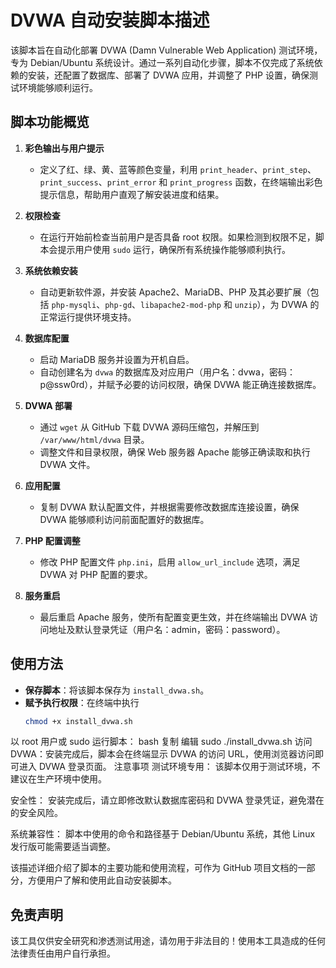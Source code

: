 # DVWA 自动安装脚本描述

该脚本旨在自动化部署 DVWA (Damn Vulnerable Web Application) 测试环境，专为 Debian/Ubuntu 系统设计。通过一系列自动化步骤，脚本不仅完成了系统依赖的安装，还配置了数据库、部署了 DVWA 应用，并调整了 PHP 设置，确保测试环境能够顺利运行。

## 脚本功能概览

1. **彩色输出与用户提示**  
   - 定义了红、绿、黄、蓝等颜色变量，利用 `print_header`、`print_step`、`print_success`、`print_error` 和 `print_progress` 函数，在终端输出彩色提示信息，帮助用户直观了解安装进度和结果。

2. **权限检查**  
   - 在运行开始前检查当前用户是否具备 root 权限。如果检测到权限不足，脚本会提示用户使用 `sudo` 运行，确保所有系统操作能够顺利执行。

3. **系统依赖安装**  
   - 自动更新软件源，并安装 Apache2、MariaDB、PHP 及其必要扩展（包括 `php-mysqli`、`php-gd`、`libapache2-mod-php` 和 `unzip`），为 DVWA 的正常运行提供环境支持。

4. **数据库配置**  
   - 启动 MariaDB 服务并设置为开机自启。  
   - 自动创建名为 `dvwa` 的数据库及对应用户（用户名：dvwa，密码：p@ssw0rd），并赋予必要的访问权限，确保 DVWA 能正确连接数据库。

5. **DVWA 部署**  
   - 通过 `wget` 从 GitHub 下载 DVWA 源码压缩包，并解压到 `/var/www/html/dvwa` 目录。  
   - 调整文件和目录权限，确保 Web 服务器 Apache 能够正确读取和执行 DVWA 文件。

6. **应用配置**  
   - 复制 DVWA 默认配置文件，并根据需要修改数据库连接设置，确保 DVWA 能够顺利访问前面配置好的数据库。

7. **PHP 配置调整**  
   - 修改 PHP 配置文件 `php.ini`，启用 `allow_url_include` 选项，满足 DVWA 对 PHP 配置的要求。

8. **服务重启**  
   - 最后重启 Apache 服务，使所有配置变更生效，并在终端输出 DVWA 访问地址及默认登录凭证（用户名：admin，密码：password）。

## 使用方法

- **保存脚本**：将该脚本保存为 `install_dvwa.sh`。  
- **赋予执行权限**：在终端中执行  
  ```bash
  chmod +x install_dvwa.sh
以 root 用户或 sudo 运行脚本：
bash
复制
编辑
sudo ./install_dvwa.sh
访问 DVWA：安装完成后，脚本会在终端显示 DVWA 的访问 URL，使用浏览器访问即可进入 DVWA 登录页面。
注意事项
测试环境专用：
该脚本仅用于测试环境，不建议在生产环境中使用。

安全性：
安装完成后，请立即修改默认数据库密码和 DVWA 登录凭证，避免潜在的安全风险。

系统兼容性：
脚本中使用的命令和路径基于 Debian/Ubuntu 系统，其他 Linux 发行版可能需要适当调整。

该描述详细介绍了脚本的主要功能和使用流程，可作为 GitHub 项目文档的一部分，方便用户了解和使用此自动安装脚本。
## 免责声明

该工具仅供安全研究和渗透测试用途，请勿用于非法目的！使用本工具造成的任何法律责任由用户自行承担。
